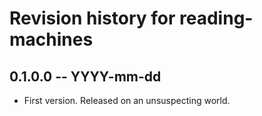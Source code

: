# Revision history for reading-machines

## 0.1.0.0 -- YYYY-mm-dd

* First version. Released on an unsuspecting world.
